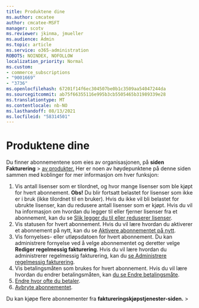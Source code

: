 ```yaml
---
title: Produktene dine
ms.author: cmcatee
author: cmcatee-MSFT
manager: scotv
ms.reviewer: jkinma, jmueller
ms.audience: Admin
ms.topic: article
ms.service: o365-administration
ROBOTS: NOINDEX, NOFOLLOW
localization_priority: Normal
ms.custom:
- commerce_subscriptions
- "9001669"
- "3736"
ms.openlocfilehash: 67201f14f6ec304507be0b1c3509aa54047244da
ms.sourcegitcommit: ab75f66355116e995b3cb5505465b31989339e28
ms.translationtype: MT
ms.contentlocale: nb-NO
ms.lasthandoff: 08/13/2021
ms.locfileid: "58314501"
---
```

# <a name="your-products"></a>Produktene dine

Du finner abonnementene som eies av organisasjonen, på **siden Fakturering**  >  [av produkter.](https://go.microsoft.com/fwlink/p/?linkid=842054) Her er noen av høydepunktene på denne siden sammen med koblinger for mer informasjon om hver funksjon:

1. Vis antall lisenser som er tilordnet, og hvor mange lisenser som ble kjøpt for hvert abonnement.
    **Obs!** Du blir fortsatt belastet for lisenser som ikke er i bruk (ikke tilordnet til en bruker). Hvis du ikke vil bli belastet for ubrukte lisenser, kan du redusere antall lisenser som er kjøpt. Hvis du vil ha informasjon om hvordan du legger til eller fjerner lisenser fra et abonnement, kan du se [Slik legger du til eller reduserer lisenser](https://docs.microsoft.com/alchemyinsights/how-to-add-or-reduce-licenses).
2. Vis statusen for hvert abonnement. Hvis du vil lære hvordan du aktiverer et abonnement på nytt, kan du se [Aktivere abonnementet på nytt](reactivate-your-subscription.md).
3. Vis fornyelses- eller utløpsdatoen for hvert abonnement. Du kan administrere fornyelse ved å velge abonnementet og deretter velge **Rediger regelmessig fakturering**. Hvis du vil lære hvordan du administrerer regelmessig fakturering, kan du [se Administrere regelmessig fakturering](manage-auto-renewal.md).
4. Vis betalingsmåten som brukes for hvert abonnement. Hvis du vil lære hvordan du endrer betalingsmåten, kan [du se Endre betalingsmåte](change-payment-method.md).
5. [Endre hvor ofte du betaler](change-how-often-you-pay.md).
6. [Avbryte abonnementet](https://go.microsoft.com/fwlink/?linkid=2119113).

Du kan kjøpe flere abonnementer fra **faktureringskjøpstjenester-siden.**  >  [](https://go.microsoft.com/fwlink/p/?linkid=868433)